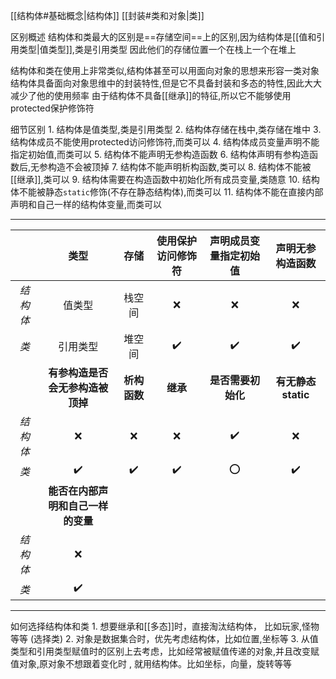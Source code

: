 [[结构体#基础概念|结构体]]
[[封装#类和对象|类]]


区别概述
   结构体和类最大的区别是==存储空间==上的区别,因为结构体是[[值和引用类型|值类型]],类是引用类型
   因此他们的存储位置一个在栈上一个在堆上

结构体和类在使用上非常类似,结构体甚至可以用面向对象的思想来形容一类对象
结构体具备面向对象思维中的封装特性,但是它不具备封装和多态的特性,因此大大减少了他的使用频率
由于结构体不具备[[继承]]的特征,所以它不能够使用protected保护修饰符

细节区别
	1. 结构体是值类型,类是引用类型
	2. 结构体存储在栈中,类存储在堆中
	3. 结构体成员不能使用protected访问修饰符,而类可以
	4. 结构体成员变量声明不能指定初始值,而类可以
	5. 结构体不能声明无参构造函数
	6. 结构体声明有参构造函数后,无参构造不会被顶掉
	7. 结构体不能声明析构函数,类可以
	8. 结构体不能被[[继承]],类可以
	9. 结构体需要在构造函数中初始化所有成员变量,类随意
	10. 结构体不能被静态`static`修饰(不存在静态结构体),而类可以
	11. 结构体不能在直接内部声明和自己一样的结构体变量,而类可以

---

|       |       **类型**        |    存储    | 使用保护访问修饰符 | 声明成员变量指定初始值 |    声明无参构造函数    |
| :---: | :-----------------: | :------: | :-------: | :---------: | :------------: |
| *结构体* |         值类型         |   栈空间    |     ❌     |      ❌      |       ❌        |
|  *类*  |        引用类型         |   堆空间    |    ✔️     |     ✔️      |       ✔️       |
|       | **有参构造是否会无参构造被顶掉**  | **析构函数** |  **继承**   | **是否需要初始化** | **有无静态static** |
| *结构体* |          ❌          |    ❌     |     ❌     |     ✔️      |       ❌        |
|  *类*  |         ✔️          |    ✔️    |    ✔️     |      ⭕      |       ✔️       |
|       | **能否在内部声明和自己一样的变量** |          |           |             |                |
| *结构体* |          ❌          |          |           |             |                |
|  *类*  |         ✔️          |          |           |             |                |

---
如何选择结构体和类
	1. 想要继承和[[多态]]时，直接淘汰结构体， 比如玩家,怪物等等 (选择类)
	2. 对象是数据集合时，优先考虑结构体，比如位置,坐标等
	3. 从值类型和引用类型赋值时的区别上去考虑，比如经常被赋值传递的对象,并且改变赋值对象,原对象不想跟着变化时 , 就用结构体。比如坐标，向量，旋转等等

